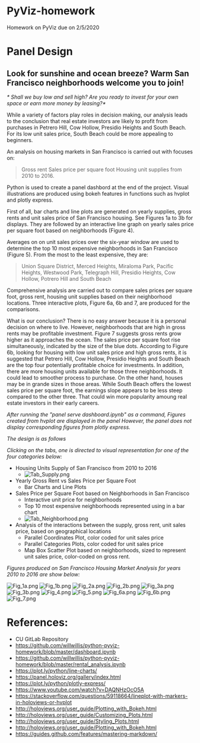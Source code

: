 # PyViz-homework
Homework on PyViz due on 2/5/2020

# Panel Design

## Look for sunshine and ocean breeze? Warm San Francisco neighborhoods welcome you to join! 
_* Shall we buy low and sell high? Are you ready to invest for your own space or earn more money by leasing?*_

While a variety of factors play roles in decision making, our analysis leads to the conclusion that real estate investors are likely to profit from purchases in Petrero Hill, Cow Hollow, Presidio Heights and South Beach. For its low unit sales price, South Beach could be more appealing to beginners. 

An analysis on housing markets in San Francisco is carried out with focuses on:
> Gross rent
> Sales price per square foot
> Housing unit supplies 
from 2010 to 2016. 

Python is used to create a panel dashbord at the end of the project.
Visual illustrations are produced using bokeh features in functions such as hvplot and plotly express.

First of all, bar charts and line plots are generated on yearly supplies, gross rents and unit sales price of San Francisco housing. See Figures 1a to 3b for displays. They are followed by an interactive line graph on yearly sales price per square foot based on neighborhoods (Figure 4).

Averages on on unit sales prices over the six-year window are used to determine the top 10 most expensive neighborhoods in San Francisco (Figure 5). From the most to the least expensive, they are:
> Union Square District, Merced Heights, Miraloma Park, Pacific Heights, Westwood Park, Telegraph Hill, Presidio Heights, Cow Hollow, Potrero Hill and South Beach

Comprehensive analysis are carried out to compare sales prices per square foot, gross rent, housing unit supplies based on their neighborhood locations. Three interactive plots, Figure 6a, 6b and 7, are produced for the comparisons.

What is our conclusion? There is no easy answer because it is a personal decision on where to live. However, neighborhoods that are high in gross rents may be profitable investment. Figure 7 suggests gross rents grow higher as it approaches the ocean. The sales price per square foot rise simultaneously, indicated by the size of the blue dots. According to Figure 6b, looking for housing with low unit sales price and high gross rents, it is suggested that Petrero Hill, Cow Hollow, Presidio Heights and South Beach are the top four potentially profitable choice for investments. In addition, there are more housing units available for those three neighborhoods. It could lead to smoother process to purchase. On the other hand, houses may be in grande sizes in those areas. While South Beach offers the lowest sales price per square foot, the earnings slope appears to be less steep compared to the other three. That could win more popularity amoung real estate investors in their early careers. 


_After running the "panel serve dashboard.ipynb" as a command,_
_Figures created from hvplot are displayed in the panel_
_However, the panel does not display corresponding figures from plotly express._

_*The design is as follows*_

_*Clicking on the tabs, one is directed to visual representation for one of the four categories below:*_
* Housing Units Supply of San Francisco from 2010 to 2016
    * ![Tab_Supply.png](Answers/Images/Tab_Supply.png)
* Yearly Gross Rent vs Sales Price per Square Foot 
    * Bar Charts and Line Plots
* Sales Price per Square Foot based on Neighborhoods in San Francisco
    * Interactive unit price for neighborhoods
    * Top 10 most expensive neighborhoods represented using in a bar chart
    * ![Tab_Neighborhood.png](Answers/Images/Tab_Neighborhood.png)
* Analysis of the interactions between the supply, gross rent, unit sales price, based on geographical locations
    * Parallel Coordinates Plot, color coded for unit sales price
    * Parallel Categories Plots, color coded for unit sales price
    * Map Box Scatter Plot based on neighborhoods, sized to represent unit sales price, color-coded on gross rent.

_*Figures produced on San Francisco Housing Market Analysis for years 2010 to 2016 are show below:*_

![Fig_1a.png](Answers/Images/Fig_1a.png)
![Fig_1b.png](Answers/Images/Fig_1b.png)
![Fig_2a.png](Answers/Images/Fig_2a.png)
![Fig_2b.png](Answers/Images/Fig_2b.png)
![Fig_3a.png](Answers/Images/Fig_3a.png)
![Fig_3b.png](Answers/Images/Fig_3b.png)
![Fig_4.png](Answers/Images/Fig_4.png)
![Fig_5.png](Answers/Images/Fig_5.png)
![Fig_6a.png](Answers/Images/Fig_6a.png)
![Fig_6b.png](Answers/Images/Fig_6b.png)
![Fig_7.png](Answers/Images/Fig_7.png)


# References:
* CU GitLab Repository
* https://github.com/willwillis/python-pyviz-homework/blob/master/dashboard.ipynb
* https://github.com/willwillis/python-pyviz-homework/blob/master/rental_analysis.ipynb
* https://plot.ly/python/line-charts/
* https://panel.holoviz.org/gallery/index.html
* https://plot.ly/python/plotly-express/
* https://www.youtube.com/watch?v=DAQNHzOcO5A
* https://stackoverflow.com/questions/59118664/lineplot-with-markers-in-holoviews-or-hvplot
* http://holoviews.org/user_guide/Plotting_with_Bokeh.html
* http://holoviews.org/user_guide/Customizing_Plots.html
* http://holoviews.org/user_guide/Styling_Plots.html
* http://holoviews.org/user_guide/Plotting_with_Bokeh.html
* https://guides.github.com/features/mastering-markdown/